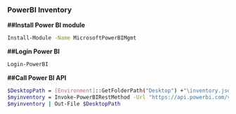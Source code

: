### PowerBI Inventory

 
**##Install Power BI module**

```sh
Install-Module -Name MicrosoftPowerBIMgmt
```


**##Login Power BI**

```sh
Login-PowerBI
```

**##Call Power BI API**

```sh
$DesktopPath = [Environment]::GetFolderPath("Desktop") +"\inventory.json" 
$myinventory = Invoke-PowerBIRestMethod -Url "https://api.powerbi.com/v1.0/myorg/admin/Groups?%24top=2&%24expand=users,reports,dashboards,datasets,dataflows" -Method Get
$myinventory | Out-File $DesktopPath
```

